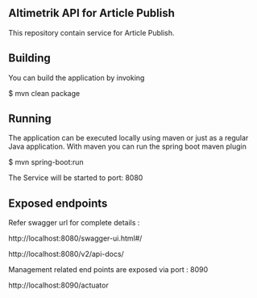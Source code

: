 ## Altimetrik API for Article Publish

This repository contain service for Article Publish.

## Building

You can build the application by invoking

$ mvn clean package

## Running

The application can be executed locally using maven or just as a regular Java application.
With maven you can run the spring boot maven plugin

$ mvn spring-boot:run

The Service will be started to port: 8080

## Exposed endpoints

Refer swagger url for complete details :

http://localhost:8080/swagger-ui.html#/

http://localhost:8080/v2/api-docs/

Management related end points are exposed via port : 8090

http://localhost:8090/actuator
